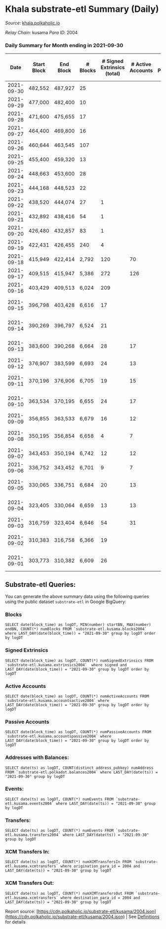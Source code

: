 # Khala substrate-etl Summary (Daily)

_Source_: [khala.polkaholic.io](https://khala.polkaholic.io)

*Relay Chain*: kusama
*Para ID*: 2004



### Daily Summary for Month ending in 2021-09-30


| Date | Start Block | End Block | # Blocks | # Signed Extrinsics (total) | # Active Accounts | # Passive | # New | # Addresses with Balances | # Events | # Transfers | # XCM Transfers In | # XCM Transfers Out | Issues | 
| ---- | ----------- | --------- | -------- | --------------------------- | ----------------- | --------- | ----- | ------------------------- | -------- | ----------- | ------------------ | ------------------- | ------ |
| 2021-09-30 | 482,552 | 487,927 | 25 |  |  |  |  | 11,717 | 51 |   |   |   |  |
| 2021-09-29 | 477,000 | 482,400 | 10 |  |  |  |  |  | 28 |   |   |   |  |
| 2021-09-28 | 471,600 | 475,655 | 17 |  |  |  |  |  | 39 |   |   |   |  |
| 2021-09-27 | 464,400 | 469,800 | 16 |  |  |  |  |  | 40 |   |   |   |  |
| 2021-09-26 | 460,644 | 463,545 | 107 |  |  |  |  |  | 216 |   |   |   |  |
| 2021-09-25 | 455,400 | 459,320 | 13 |  |  |  |  |  | 27 |   |   |   |  |
| 2021-09-24 | 448,663 | 453,600 | 28 |  |  |  |  |  | 65 |   |   |   |  |
| 2021-09-23 | 444,168 | 448,523 | 22 |  |  |  |  |  | 43 |   |   |   |  |
| 2021-09-22 | 438,520 | 444,074 | 27 | 1 |  |  |  |  | 57 |   |   |   |  |
| 2021-09-21 | 432,892 | 438,416 | 54 | 1 |  |  |  |  | 107 |   |   |   |  |
| 2021-09-20 | 426,480 | 432,857 | 83 | 1 |  |  |  |  | 168 |   |   |   |  |
| 2021-09-19 | 422,431 | 426,455 | 240 | 4 |  |  |  |  | 454 |   |   |   |  |
| 2021-09-18 | 415,949 | 422,414 | 2,792 | 120 | 70 |  |  | 6,451 | 5,418 | 5 ($471.11) |   |   |  |
| 2021-09-17 | 409,515 | 415,947 | 5,386 | 272 | 126 |  |  | 4,502 | 10,519 | 129 ($20.94) |   |   |  |
| 2021-09-16 | 403,429 | 409,513 | 6,024 | 209 |  |  |  | 3,280 | 12,478 | 1 ($918,346.02) |   |   |  |
| 2021-09-15 | 396,798 | 403,428 | 6,616 | 17 |  |  |  |  | 13,274 |   |   |   | 15 missing (0.23%) |
| 2021-09-14 | 390,269 | 396,797 | 6,524 | 21 |  |  |  |  | 13,133 | 8 ($1,217.73) |   |   | 5 missing (0.08%) |
| 2021-09-13 | 383,600 | 390,268 | 6,664 | 28 | 17 |  |  | 3,218 | 13,398 | 1 ($28,689.13) |   |   | 5 missing (0.07%) |
| 2021-09-12 | 376,907 | 383,599 | 6,693 | 24 | 13 |  |  | 3,218 | 13,467 | 12 ($2,726,229.53) |   |   |  |
| 2021-09-11 | 370,196 | 376,906 | 6,705 | 19 | 15 |  |  | 3,204 | 13,507 | 13 ($119.38) |   |   | 6 missing (0.09%) |
| 2021-09-10 | 363,534 | 370,195 | 6,655 | 24 | 17 |  |  | 3,204 | 13,374 |   |   |   | 7 missing (0.11%) |
| 2021-09-09 | 356,855 | 363,533 | 6,679 | 16 | 12 |  |  | 3,204 | 13,397 |   |   |   |  |
| 2021-09-08 | 350,195 | 356,854 | 6,658 | 4 | 7 |  |  | 3,204 | 13,334 |   |   |   | 2 missing (0.03%) |
| 2021-09-07 | 343,453 | 350,194 | 6,742 | 12 | 12 |  |  | 3,202 | 13,516 |   |   |   |  |
| 2021-09-06 | 336,752 | 343,452 | 6,701 | 9 | 7 |  |  | 3,202 | 13,427 |   |   |   |  |
| 2021-09-05 | 330,065 | 336,751 | 6,684 | 20 | 13 |  |  | 3,201 | 13,416 |   |   |   | 3 missing (0.04%) |
| 2021-09-04 | 323,405 | 330,064 | 6,659 | 13 | 13 |  |  | 3,200 | 13,355 |   |   |   | 1 missing (0.02%) |
| 2021-09-03 | 316,759 | 323,404 | 6,646 | 54 | 31 |  |  | 3,200 | 13,424 |   |   |   |  |
| 2021-09-02 | 310,383 | 316,758 | 6,366 | 19 |  |  |  | 3,200 | 12,741 | 1 ($2.76) |   |   | 10 missing (0.16%) |
| 2021-09-01 | 303,773 | 310,382 | 6,609 | 26 |  |  |  |  | 13,277 |   |   |   | 1 missing (0.02%) |

## Substrate-etl Queries:
You can generate the above summary data using the following queries using the public dataset `substrate-etl` in Google BigQuery:


### Blocks
```
SELECT date(block_time) as logDT, MIN(number) startBN, MAX(number) endBN, COUNT(*) numBlocks FROM `substrate-etl.kusama.blocks2004`  where LAST_DAY(date(block_time)) = "2021-09-30" group by logDT order by logDT
```


### Signed Extrinsics
```
SELECT date(block_time) as logDT, COUNT(*) numSignedExtrinsics FROM `substrate-etl.kusama.extrinsics2004`  where signed and LAST_DAY(date(block_time)) = "2021-09-30" group by logDT order by logDT
```


### Active Accounts
```
SELECT date(block_time) as logDT, COUNT(*) numActiveAccounts FROM `substrate-etl.kusama.accountsactive2004` where LAST_DAY(date(block_time)) = "2021-09-30" group by logDT order by logDT
```


### Passive Accounts
```
SELECT date(block_time) as logDT, COUNT(*) numPassiveAccounts FROM `substrate-etl.kusama.accountspassive2004` where LAST_DAY(date(block_time)) = "2021-09-30" group by logDT order by logDT
```


### Addresses with Balances:
```
SELECT date(ts) as logDT, COUNT(distinct address_pubkey) numAddress FROM `substrate-etl.polkadot.balances2004` where LAST_DAY(date(ts)) = "2021-09-30" group by logDT
```


### Events:
```
SELECT date(ts) as logDT, COUNT(*) numEvents FROM `substrate-etl.kusama.events2004` where LAST_DAY(date(ts)) = "2021-09-30" group by logDT
```


### Transfers:
```
SELECT date(ts) as logDT, COUNT(*) numEvents FROM `substrate-etl.kusama.transfers2004` where LAST_DAY(date(ts)) = "2021-09-30" group by logDT
```


### XCM Transfers In:
```
SELECT date(ts) as logDT, COUNT(*) numXCMTransfersIn FROM `substrate-etl.kusama.xcmtransfers` where origination_para_id = 2004 and LAST_DAY(date(ts)) = "2021-09-30" group by logDT
```


### XCM Transfers Out:
```
SELECT date(ts) as logDT, COUNT(*) numXCMTransfersOut FROM `substrate-etl.kusama.xcmtransfers` where destination_para_id = 2004 and LAST_DAY(date(ts)) = "2021-09-30" group by logDT
```



Report source: [https://cdn.polkaholic.io/substrate-etl/kusama/2004.json](https://cdn.polkaholic.io/substrate-etl/kusama/2004.json) | See [Definitions](/DEFINITIONS.md) for details
